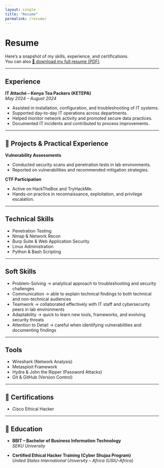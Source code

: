 ```yaml
---
layout: single
title: "Resume"
permalink: /resume/
---
```


# Resume  

Here’s a snapshot of my skills, experience, and certifications.  
You can also [📄 download my full resume (PDF)](/assets/DJIBRIL_GATHONI_CV.pdf).  

---
##  Experience  
**IT Attaché – Kenya Tea Packers (KETEPA)**  
*May 2024 – August 2024*  
- Assisted in installation, configuration, and troubleshooting of IT systems.  
- Supported day-to-day IT operations across departments.  
- Helped monitor network activity and promoted secure data practices.  
- Documented IT incidents and contributed to process improvements.  

---

## 🔹 Projects & Practical Experience  

**Vulnerability Assessments**  
- Conducted security scans and penetration tests in lab environments.  
- Reported on vulnerabilities and recommended mitigation strategies.  

**CTF Participation**  
- Active on HackTheBox and TryHackMe.  
- Hands-on practice in reconnaissance, exploitation, and privilege escalation.

---

## Technical Skills  
- Penetration Testing  
- Nmap & Network Recon  
- Burp Suite & Web Application Security  
- Linux Administration  
- Python & Bash Scripting  

---

##  Soft Skills  
- Problem-Solving → analytical approach to troubleshooting and security challenges  
- Communication → able to explain technical findings to both technical and non-technical audiences  
- Teamwork → collaborated effectively with IT staff and cybersecurity peers in lab environments  
- Adaptability → quick to learn new tools, frameworks, and evolving security threats  
- Attention to Detail → careful when identifying vulnerabilities and documenting findings  

---

##  Tools  
- Wireshark (Network Analysis)  
- Metasploit Framework  
- Hydra & John the Ripper (Password Attacks)  
- Git & GitHub (Version Control)  

---

## 🔹 Certifications  
- Cisco Ethical Hacker  

---

## 🔹 Education  
- **BBIT – Bachelor of Business Information Technology**  
  *SEKU University*  

- **Certified Ethical Hacker Training (Cyber Shujaa Program)**  
  *United States International University – Africa (USIU-Africa)*  
